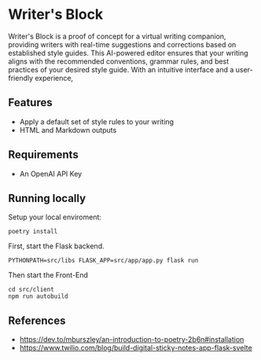# Writer's Block

Writer's Block is a proof of concept for a virtual writing companion, providing writers with real-time suggestions and corrections based on established style guides. This AI-powered editor ensures that your writing aligns with the recommended conventions, grammar rules, and best practices of your desired style guide. With an intuitive interface and a user-friendly experience, 

## Features

- Apply a default set of style rules to your writing
- HTML and Markdown outputs

## Requirements

- An OpenAI API Key

## Running locally

Setup your local enviroment:

```shell
poetry install
```

First, start the Flask backend.
```shell
PYTHONPATH=src/libs FLASK_APP=src/app/app.py flask run
```

Then start the Front-End
```shell
cd src/client
npm run autobuild
```

## References

- https://dev.to/mburszley/an-introduction-to-poetry-2b6n#installation
- https://www.twilio.com/blog/build-digital-sticky-notes-app-flask-svelte